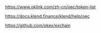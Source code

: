 
https://www.oklink.com/zh-cn/oec/token-list

https://docs.klend.finance/klend/help/oec

https://github.com/okex/exchain